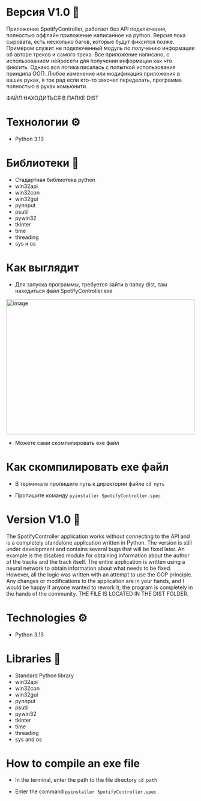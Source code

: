 # Версия V1.0 💾
Приложение SpotifyController, работает без API подключения, полностью оффлайн приложение написанное на python. Версия пока сыровата, есть несколько багов, которые будут фиксится позже. Примером служит не подключенный модуль по получению информации об авторе треков и самого трека. Все приложение написано, с использованием нейросети для получении информации как что фиксить. Однако вся логика писалась с попыткой использования принципа ООП. Любое изменение или модификация приложения в ваших руках, я ток рад если кто-то захочет переделать, программа полностью в руках комьюнити.

ФАЙЛ НАХОДИТЬСЯ В ПАПКЕ DIST

# Технологии ⚙️
- Python 3.13

# Библиотеки 📝
- Стадартная библиотека python
- win32api
- win32con
- win32gui
- pynnput
- psutil
- pywin32
- tkinter
- time
- threading
- sys и os

# Как выглядит
- Для запуска программы, требуется зайти в папку dist, там находиться файл SpotifyController.exe
<img width="502" height="360" alt="image" src="https://github.com/user-attachments/assets/8d67b405-3e64-45eb-89ce-4ea5bbcb8989" />

- Можете сами скомпилировать exe файл

# Как скомпилировать exe файл
- В терминале пропишите путь к директории файле `cd путь `

- Пропишите команду `pyinstaller SpotifyController.spec`


# Version V1.0 💾
The SpotifyController application works without connecting to the API and is a completely standalone application written in Python. The version is still under development and contains several bugs that will be fixed later. An example is the disabled module for obtaining information about the author of the tracks and the track itself. The entire application is written using a neural network to obtain information about what needs to be fixed. However, all the logic was written with an attempt to use the OOP principle. Any changes or modifications to the application are in your hands, and I would be happy if anyone wanted to rework it; the program is completely in the hands of the community.
THE FILE IS LOCATED IN THE DIST FOLDER.

# Technologies ⚙️
- Python 3.13

# Libraries 📝
- Standard Python library
- win32api
- win32con
- win32gui
- pynnput
- psutil
- pywin32
- tkinter
- time
- threading
- sys and os

# How to compile an exe file

- In the terminal, enter the path to the file directory `cd path`

- Enter the command `pyinstaller SpotifyController.spec`
